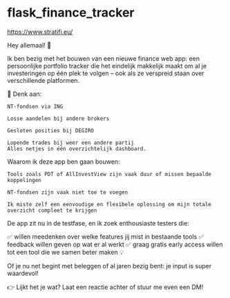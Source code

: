 # flask_finance_tracker

https://www.stratifi.eu/

Hey allemaal! 👋

Ik ben bezig met het bouwen van een nieuwe finance web app: een persoonlijke portfolio tracker die het eindelijk makkelijk maakt om al je investeringen op één plek te volgen – ook als ze verspreid staan over verschillende platformen.

💼 Denk aan:

    NT-fondsen via ING

    Losse aandelen bij andere brokers

    Gesloten posities bij DEGIRO

    Lopende trades bij weer een andere partij
    Alles netjes in één overzichtelijk dashboard.

Waarom ik deze app ben gaan bouwen:

    Tools zoals PDT of AllInvestView zijn vaak duur of missen bepaalde koppelingen

    NT-fondsen zijn vaak niet toe te voegen

    Ik miste zelf een eenvoudige en flexibele oplossing om mijn totale overzicht compleet te krijgen

De app zit nu in de testfase, en ik zoek enthousiaste testers die:

✅ willen meedenken over welke features jij mist in bestaande tools
✅ feedback willen geven op wat er al werkt
✅ graag gratis early access willen tot een tool die we samen beter maken 💡

Of je nu net begint met beleggen of al jaren bezig bent: je input is super waardevol!

👉 Lijkt het je wat? Laat een reactie achter of stuur me even een DM!
